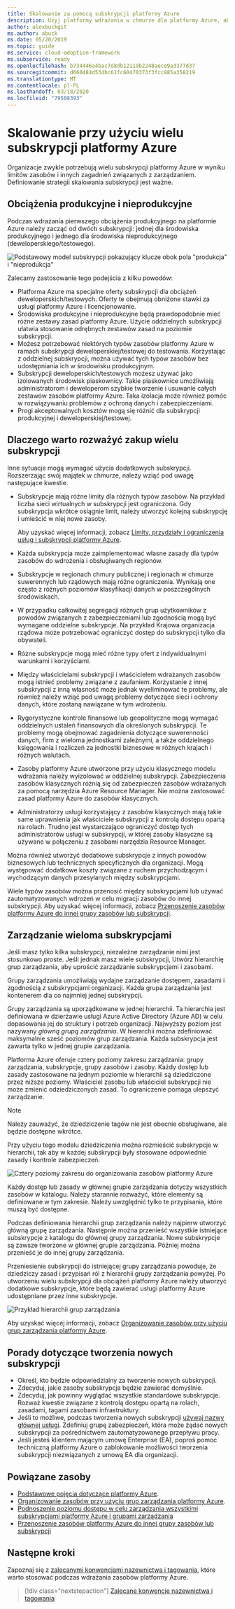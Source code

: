 ```yaml
---
title: Skalowanie za pomocą subskrypcji platformy Azure
description: Użyj platformy wdrażania w chmurze dla platformy Azure, aby dowiedzieć się, jak opracować strategię skalowania z wieloma subskrypcjami platformy Azure.
author: alexbuckgit
ms.author: abuck
ms.date: 05/20/2019
ms.topic: guide
ms.service: cloud-adoption-framework
ms.subservice: ready
ms.openlocfilehash: b734446a4bac7d8db12119b2248aece9a3377d37
ms.sourcegitcommit: d660484d534bc61fc60470373f3fcc885a358219
ms.translationtype: MT
ms.contentlocale: pl-PL
ms.lasthandoff: 03/18/2020
ms.locfileid: "79508393"
---
```

# <a name="scale-with-multiple-azure-subscriptions"></a>Skalowanie przy użyciu wielu subskrypcji platformy Azure

Organizacje zwykle potrzebują wielu subskrypcji platformy Azure w wyniku limitów zasobów i innych zagadnień związanych z zarządzaniem. Definiowanie strategii skalowania subskrypcji jest ważne.

## <a name="production-and-nonproduction-workloads"></a>Obciążenia produkcyjne i nieprodukcyjne

Podczas wdrażania pierwszego obciążenia produkcyjnego na platformie Azure należy zacząć od dwóch subskrypcji: jednej dla środowiska produkcyjnego i jednego dla środowiska nieprodukcyjnego (deweloperskiego/testowego).

![Podstawowy model subskrypcji pokazujący klucze obok pola "produkcja" i "nieprodukcja"](../../_images/ready/initial-subscription-model.png)

Zalecamy zastosowanie tego podejścia z kilku powodów:

- Platforma Azure ma specjalne oferty subskrypcji dla obciążeń deweloperskich/testowych. Oferty te obejmują obniżone stawki za usługi platformy Azure i licencjonowanie.
- Środowiska produkcyjne i nieprodukcyjne będą prawdopodobnie mieć różne zestawy zasad platformy Azure. Użycie oddzielnych subskrypcji ułatwia stosowanie odrębnych zestawów zasad na poziomie subskrypcji.
- Możesz potrzebować niektórych typów zasobów platformy Azure w ramach subskrypcji deweloperskiej/testowej do testowania. Korzystając z oddzielnej subskrypcji, można używać tych typów zasobów bez udostępniania ich w środowisku produkcyjnym.
- Subskrypcji deweloperskich/testowych możesz używać jako izolowanych środowisk piaskownicy. Takie piaskownice umożliwiają administratorom i deweloperom szybkie tworzenie i usuwanie całych zestawów zasobów platformy Azure. Taka izolacja może również pomóc w rozwiązywaniu problemów z ochroną danych i zabezpieczeniami.
- Progi akceptowalnych kosztów mogą się różnić dla subskrypcji produkcyjnej i deweloperskiej/testowej.

## <a name="other-reasons-for-multiple-subscriptions"></a>Dlaczego warto rozważyć zakup wielu subskrypcji

Inne sytuacje mogą wymagać użycia dodatkowych subskrypcji. Rozszerzając swój majątek w chmurze, należy wziąć pod uwagę następujące kwestie.

- Subskrypcje mają różne limity dla różnych typów zasobów. Na przykład liczba sieci wirtualnych w subskrypcji jest ograniczona. Gdy subskrypcja wkrótce osiągnie limit, należy utworzyć kolejną subskrypcję i umieścić w niej nowe zasoby.

  Aby uzyskać więcej informacji, zobacz [Limity, przydziały i ograniczenia usług i subskrypcji platformy Azure](https://docs.microsoft.com/azure/azure-subscription-service-limits).

- Każda subskrypcja może zaimplementować własne zasady dla typów zasobów do wdrożenia i obsługiwanych regionów.

- Subskrypcje w regionach chmury publicznej i regionach w chmurze suwerennych lub rządowych mają różne ograniczenia. Wynikają one często z różnych poziomów klasyfikacji danych w poszczególnych środowiskach.

- W przypadku całkowitej segregacji różnych grup użytkowników z powodów związanych z zabezpieczeniami lub zgodnością mogą być wymagane oddzielne subskrypcje. Na przykład Krajowa organizacja rządowa może potrzebować ograniczyć dostęp do subskrypcji tylko dla obywateli.

- Różne subskrypcje mogą mieć różne typy ofert z indywidualnymi warunkami i korzyściami.

- Między właścicielami subskrypcji i właścicielem wdrażanych zasobów mogą istnieć problemy związane z zaufaniem. Korzystanie z innej subskrypcji z inną własność może jednak wyeliminować te problemy, ale również należy wziąć pod uwagę problemy dotyczące sieci i ochrony danych, które zostaną nawiązane w tym wdrożeniu.

- Rygorystyczne kontrole finansowe lub geopolityczne mogą wymagać oddzielnych ustaleń finansowych dla określonych subskrypcji. Te problemy mogą obejmować zagadnienia dotyczące suwerenności danych, firm z wieloma jednostkami zależnymi, a także oddzielnego księgowania i rozliczeń za jednostki biznesowe w różnych krajach i różnych walutach.

- Zasoby platformy Azure utworzone przy użyciu klasycznego modelu wdrażania należy wyizolować w oddzielnej subskrypcji. Zabezpieczenia zasobów klasycznych różnią się od zabezpieczeń zasobów wdrażanych za pomocą narzędzia Azure Resource Manager. Nie można zastosować zasad platformy Azure do zasobów klasycznych.

- Administratorzy usługi korzystający z zasobów klasycznych mają takie same uprawnienia jak właściciele subskrypcji z kontrolą dostępu opartą na rolach. Trudno jest wystarczająco ograniczyć dostęp tych administratorów usługi w subskrypcji, w której zasoby klasyczne są używane w połączeniu z zasobami narzędzia Resource Manager.

Można również utworzyć dodatkowe subskrypcje z innych powodów biznesowych lub technicznych specyficznych dla organizacji. Mogą występować dodatkowe koszty związane z ruchem przychodzącym i wychodzącym danych przesyłanych między subskrypcjami.

Wiele typów zasobów można przenosić między subskrypcjami lub używać zautomatyzowanych wdrożeń w celu migracji zasobów do innej subskrypcji. Aby uzyskać więcej informacji, zobacz [Przenoszenie zasobów platformy Azure do innej grupy zasobów lub subskrypcji](https://docs.microsoft.com/azure/azure-resource-manager/resource-group-move-resources).

## <a name="manage-multiple-subscriptions"></a>Zarządzanie wieloma subskrypcjami

Jeśli masz tylko kilka subskrypcji, niezależne zarządzanie nimi jest stosunkowo proste. Jeśli jednak masz wiele subskrypcji, Utwórz hierarchię grup zarządzania, aby uprościć zarządzanie subskrypcjami i zasobami.

Grupy zarządzania umożliwiają wydajne zarządzanie dostępem, zasadami i zgodnością z subskrypcjami organizacji. Każda grupa zarządzania jest kontenerem dla co najmniej jednej subskrypcji.

Grupy zarządzania są uporządkowane w jednej hierarchii. Ta hierarchia jest definiowana w dzierżawie usługi Azure Active Directory (Azure AD) w celu dopasowania jej do struktury i potrzeb organizacji. Najwyższy poziom jest nazywany *główną grupą zarządzania*. W hierarchii można zdefiniować maksymalnie sześć poziomów grup zarządzania. Każda subskrypcja jest zawarta tylko w jednej grupie zarządzania.

Platforma Azure oferuje cztery poziomy zakresu zarządzania: grupy zarządzania, subskrypcje, grupy zasobów i zasoby. Każdy dostęp lub zasady zastosowane na jednym poziomie w hierarchii są dziedziczone przez niższe poziomy. Właściciel zasobu lub właściciel subskrypcji nie może zmienić odziedziczonych zasad. To ograniczenie pomaga ulepszyć zarządzanie.

> [!NOTE]
> Należy zauważyć, że dziedziczenie tagów nie jest obecnie obsługiwane, ale będzie dostępne wkrótce.

Przy użyciu tego modelu dziedziczenia można rozmieścić subskrypcje w hierarchii, tak aby w każdej subskrypcji były stosowane odpowiednie zasady i kontrole zabezpieczeń.

![Cztery poziomy zakresu do organizowania zasobów platformy Azure](../../ready/azure-setup-guide/media/organize-resources/scope-levels.png)

Każdy dostęp lub zasady w głównej grupie zarządzania dotyczy wszystkich zasobów w katalogu. Należy starannie rozważyć, które elementy są definiowane w tym zakresie. Należy uwzględnić tylko te przypisania, które muszą być dostępne.

Podczas definiowania hierarchii grup zarządzania należy najpierw utworzyć główną grupę zarządzania. Następnie można przenieść wszystkie istniejące subskrypcje z katalogu do głównej grupy zarządzania. Nowe subskrypcje są zawsze tworzone w głównej grupie zarządzania. Później można przenieść je do innej grupy zarządzania.

Przeniesienie subskrypcji do istniejącej grupy zarządzania powoduje, że dziedziczy zasad i przypisań ról z hierarchii grupy zarządzania powyżej. Po utworzeniu wielu subskrypcji dla obciążeń platformy Azure należy utworzyć dodatkowe subskrypcje, które będą zawierać usługi platformy Azure udostępniane przez inne subskrypcje.

![Przykład hierarchii grup zarządzania](../../_images/ready/management-group-hierarchy-v2.png)

Aby uzyskać więcej informacji, zobacz [Organizowanie zasobów przy użyciu grup zarządzania platformy Azure](https://docs.microsoft.com/azure/governance/management-groups).

## <a name="tips-for-creating-new-subscriptions"></a>Porady dotyczące tworzenia nowych subskrypcji

- Określ, kto będzie odpowiedzialny za tworzenie nowych subskrypcji.
- Zdecyduj, jakie zasoby subskrypcja będzie zawierać domyślnie.
- Zdecyduj, jak powinny wyglądać wszystkie standardowe subskrypcje. Rozważ kwestie związane z kontrolą dostępu opartą na rolach, zasadami, tagami zasobami infrastruktury.
- Jeśli to możliwe, podczas tworzenia nowych subskrypcji [używaj nazwy głównej usługi](https://docs.microsoft.com/azure/azure-resource-manager/grant-access-to-create-subscription). Zdefiniuj grupę zabezpieczeń, która może żądać nowych subskrypcji za pośrednictwem zautomatyzowanego przepływu pracy.
- Jeśli jesteś klientem mającym umowę Enterprise (EA), poproś pomoc techniczną platformy Azure o zablokowanie możliwości tworzenia subskrypcji niezwiązanych z umową EA dla organizacji.

## <a name="related-resources"></a>Powiązane zasoby

- [Podstawowe pojęcia dotyczące platformy Azure](../considerations/fundamental-concepts.md).
- [Organizowanie zasobów przy użyciu grup zarządzania platformy Azure](https://docs.microsoft.com/azure/governance/management-groups).
- [Podnoszenie poziomu dostępu w celu zarządzania wszystkimi subskrypcjami platformy Azure i grupami zarządzania](https://docs.microsoft.com/azure/role-based-access-control/elevate-access-global-admin)
- [Przenoszenie zasobów platformy Azure do innej grupy zasobów lub subskrypcji](https://docs.microsoft.com/azure/azure-resource-manager/resource-group-move-resources)

## <a name="next-steps"></a>Następne kroki

Zapoznaj się z [zalecanymi konwencjami nazewnictwa i tagowania](./naming-and-tagging.md), które warto stosować podczas wdrażania zasobów platformy Azure.

> [!div class="nextstepaction"]
> [Zalecane konwencje nazewnictwa i tagowania](./naming-and-tagging.md)
